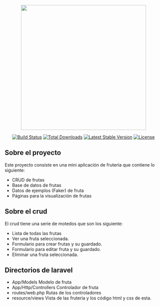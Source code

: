 <p align="center"><a href="https://laravel.com" target="_blank"><img src="https://raw.githubusercontent.com/laravel/art/master/logo-lockup/5%20SVG/2%20CMYK/1%20Full%20Color/laravel-logolockup-cmyk-red.svg" width="400"></a></p>

<p align="center">
<a href="https://travis-ci.org/laravel/framework"><img src="https://travis-ci.org/laravel/framework.svg" alt="Build Status"></a>
<a href="https://packagist.org/packages/laravel/framework"><img src="https://img.shields.io/packagist/dt/laravel/framework" alt="Total Downloads"></a>
<a href="https://packagist.org/packages/laravel/framework"><img src="https://img.shields.io/packagist/v/laravel/framework" alt="Latest Stable Version"></a>
<a href="https://packagist.org/packages/laravel/framework"><img src="https://img.shields.io/packagist/l/laravel/framework" alt="License"></a>
</p>

## Sobre el proyecto

Este proyecto consiste en una mini aplicación de fruteria que contiene lo siguiente:

- CRUD de frutas
- Base de datos de frutas
- Datos de ejemplos (Faker) de fruta
- Páginas para la visualización de frutas


## Sobre el crud

El crud tiene una serie de motedos que son los siguiente:

- Lista de todas las frutas
- Ver una fruta seleccionada.
- Formulario para crear frutas y su guardado.
- Formulario para editar fruta y su guardado.
- Eliminar una fruta seleccionada.

## Directorios de laravel

- App/Models Modelo de fruta
- App/Http/Controllers Controlador de fruta
- routes/web.php Rutas de los controladores
- resource/views Vista de las fruteria y los código html y css de esta.
